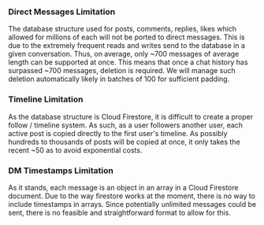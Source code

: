 ### Direct Messages Limitation
The database structure used for posts, comments, replies, likes which allowed for millions of each will not be ported to direct messages. This is due to the extremely frequent reads and writes send to the database in a given conversation. Thus, on average, only ~700 messages of average length can be supported at once. This means that once a chat history has surpassed ~700 messages, deletion is required. We will manage such deletion automatically likely in batches of 100 for sufficient padding. 

### Timeline Limitation
As the database structure is Cloud Firestore, it is difficult to create a proper follow / timeline system. As such, as a user followers another user, each active post is copied directly to the first user's timeline. As possibly hundreds to thousands of posts will be copied at once, it only takes the recent ~50 as to avoid exponential costs. 

### DM Timestamps Limitation
As it stands, each message is an object in an array in a Cloud Firestore document. Due to the way firestore works at the moment, there is no way to include timestamps in arrays. Since potentially unlimited messages could be sent, there is no feasible and straightforward format to allow for this.
